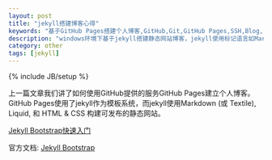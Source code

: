 ```yaml
---
layout: post
title: "jekyll搭建博客心得"
keywords: "基于GitHub Pages搭建个人博客,GitHub,Git,GitHub Pages,SSH,Blog,博客"
description: "windows环境下基于jekyll搭建静态网站博客，jekyll使用标记语言如Markdown，GitHub"
category: other
tags: [jekyll]
---
```

{% include JB/setup %}


上一篇文章我们讲了如何使用GitHub提供的服务GitHub Pages建立个人博客。
GitHub Pages使用了jekyll作为模板系统，而jekyll使用Markdown (或 Textile), Liquid, 和 HTML & CSS 构建可发布的静态网站。

[Jekyll Bootstrap快速入门](http://jekyllbootstrap.com/usage/jekyll-quick-start.html)

官方文档: [Jekyll Bootstrap](http://jekyllbootstrap.com)




